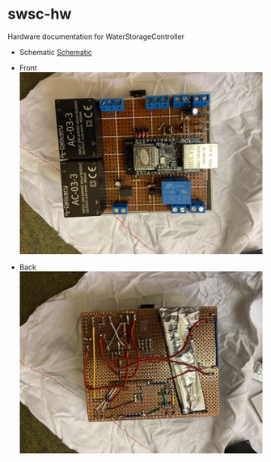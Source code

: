 # swsc-hw
Hardware documentation for WaterStorageController

* Schematic
[Schematic](SolarWaterStorageController.pdf "Schematic")

* Front
![](imgs/IMG_8722.jpeg?raw=true "Front site")

* Back
![](imgs/IMG_8723.jpeg?raw=true "Back site")
